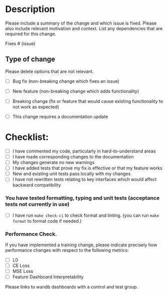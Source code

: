 # Description

Please include a summary of the change and which issue is fixed. Please also include relevant motivation and context. List any dependencies that are required for this change.

Fixes # (issue)

## Type of change

Please delete options that are not relevant.

- [ ] Bug fix (non-breaking change which fixes an issue)
- [ ] New feature (non-breaking change which adds functionality)
- [ ] Breaking change (fix or feature that would cause existing functionality to not work as expected)
- [ ] This change requires a documentation update



# Checklist:

- [ ] I have commented my code, particularly in hard-to-understand areas
- [ ] I have made corresponding changes to the documentation
- [ ] My changes generate no new warnings
- [ ] I have added tests that prove my fix is effective or that my feature works
- [ ] New and existing unit tests pass locally with my changes
- [ ] I have not rewritten tests relating to key interfaces which would affect backward compatibility

<!--
As you go through the checklist above, you can mark something as done by putting an x character in it

For example,
- [x] I have done this task
- [ ] I have not done this task
-->

### You have tested formatting, typing and unit tests (acceptance tests not currently in use)

- [ ] I have run `make check-ci` to check format and linting. (you can run `make format` to format code if needed.)

### Performance Check.

If you have implemented a training change, please indicate precisely how performance changes with respect to the following metrics:
- [ ] L0
- [ ] CE Loss
- [ ] MSE Loss
- [ ] Feature Dashboard Interpretability

Please links to wandb dashboards with a control and test group. 
